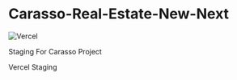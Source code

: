 # Carasso-Real-Estate-New-Next

![Vercel](https://vercelbadge.vercel.app/api/Carasso-Dev-Group/Carasso-Real-Estate-New-Next)

Staging For Carasso Project

Vercel Staging
